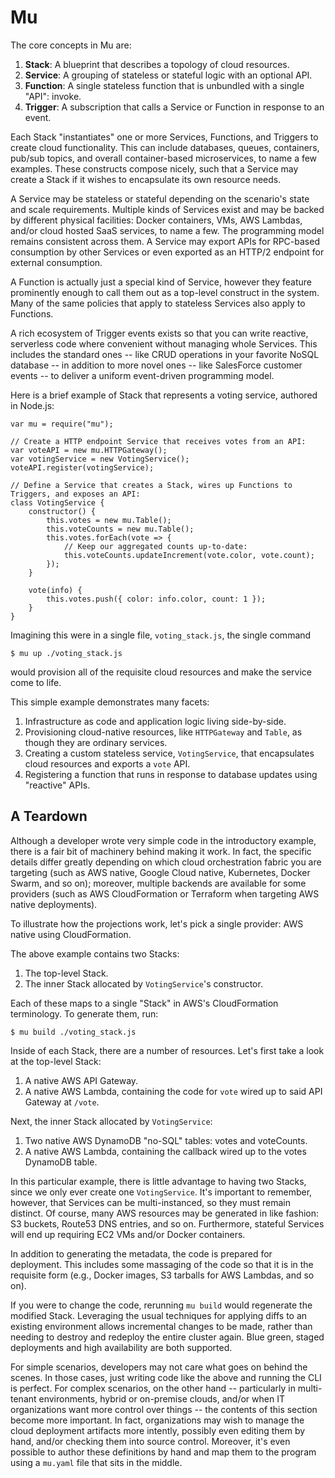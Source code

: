 # Mu

The core concepts in Mu are:

1. **Stack**: A blueprint that describes a topology of cloud resources.
2. **Service**: A grouping of stateless or stateful logic with an optional API.
3. **Function**: A single stateless function that is unbundled with a single "API": invoke.
4. **Trigger**: A subscription that calls a Service or Function in response to an event.

Each Stack "instantiates" one or more Services, Functions, and Triggers to create cloud functionality.  This can include
databases, queues, containers, pub/sub topics, and overall container-based microservices, to name a few examples.  These
constructs compose nicely, such that a Service may create a Stack if it wishes to encapsulate its own resource needs.

A Service may be stateless or stateful depending on the scenario's state and scale requirements.  Multiple kinds of
Services exist and may be backed by different physical facilities: Docker containers, VMs, AWS Lambdas, and/or cloud
hosted SaaS services, to name a few.  The programming model remains consistent across them.  A Service may export APIs
for RPC-based consumption by other Services or even exported as an HTTP/2 endpoint for external consumption.

A Function is actually just a special kind of Service, however they feature prominently enough to call them out as a
top-level construct in the system.  Many of the same policies that apply to stateless Services also apply to Functions.

A rich ecosystem of Trigger events exists so that you can write reactive, serverless code where convenient without
managing whole Services.  This includes the standard ones -- like CRUD operations in your favorite NoSQL database -- in
addition to more novel ones -- like SalesForce customer events -- to deliver a uniform event-driven programming model.

Here is a brief example of Stack that represents a voting service, authored in Node.js:

    var mu = require("mu");
    
    // Create a HTTP endpoint Service that receives votes from an API:
    var voteAPI = new mu.HTTPGateway();
    var votingService = new VotingService();
    voteAPI.register(votingService);
    
    // Define a Service that creates a Stack, wires up Functions to Triggers, and exposes an API:
    class VotingService {
        constructor() {
            this.votes = new mu.Table();
            this.voteCounts = new mu.Table();
            this.votes.forEach(vote => {
                // Keep our aggregated counts up-to-date:
                this.voteCounts.updateIncrement(vote.color, vote.count);
            });
        }
        
        vote(info) {
            this.votes.push({ color: info.color, count: 1 });
        }
    }

Imagining this were in a single file, `voting_stack.js`, the single command

    $ mu up ./voting_stack.js

would provision all of the requisite cloud resources and make the service come to life.

This simple example demonstrates many facets:

1. Infrastructure as code and application logic living side-by-side.
2. Provisioning cloud-native resources, like `HTTPGateway` and `Table`, as though they are ordinary services.
3. Creating a custom stateless service, `VotingService`, that encapsulates cloud resources and exports a `vote` API.
4. Registering a function that runs in response to database updates using "reactive" APIs.

## A Teardown

Although a developer wrote very simple code in the introductory example, there is a fair bit of machinery behind making
it work.  In fact, the specific details differ greatly depending on which cloud orchestration fabric you are targeting
(such as AWS native, Google Cloud native, Kubernetes, Docker Swarm, and so on); moreover, multiple backends are
available for some providers (such as AWS CloudFormation or Terraform when targeting AWS native deployments).

To illustrate how the projections work, let's pick a single provider: AWS native using CloudFormation.

The above example contains two Stacks:

1. The top-level Stack.
2. The inner Stack allocated by `VotingService`'s constructor.

Each of these maps to a single "Stack" in AWS's CloudFormation terminology.  To generate them, run:

    $ mu build ./voting_stack.js

Inside of each Stack, there are a number of resources.  Let's first take a look at the top-level Stack:

1. A native AWS API Gateway.
2. A native AWS Lambda, containing the code for `vote` wired up to said API Gateway at `/vote`.

Next, the inner Stack allocated by `VotingService`:

1. Two native AWS DynamoDB "no-SQL" tables: votes and voteCounts.
2. A native AWS Lambda, containing the callback wired up to the votes DynamoDB table.

In this particular example, there is little advantage to having two Stacks, since we only ever create one
`VotingService`.  It's important to remember, however, that Services can be multi-instanced, so they must remain
distinct.  Of course, many AWS resources may be generated in like fashion: S3 buckets, Route53 DNS entries, and so on.
Furthermore, stateful Services will end up requiring EC2 VMs and/or Docker containers.

In addition to generating the metadata, the code is prepared for deployment.  This includes some massaging of the code
so that it is in the requisite form (e.g., Docker images, S3 tarballs for AWS Lambdas, and so on).

If you were to change the code, rerunning `mu build` would regenerate the modified Stack.  Leveraging the usual
techniques for applying diffs to an existing environment allows incremental changes to be made, rather than needing to
destroy and redeploy the entire cluster again.  Blue green, staged deployments and high availability are both supported.

For simple scenarios, developers may not care what goes on behind the scenes.  In those cases, just writing code like
the above and running the CLI is perfect.  For complex scenarios, on the other hand -- particularly in multi-tenant
environments, hybrid or on-premise clouds, and/or when IT organizations want more control over things -- the contents of
this section become more important.  In fact, organizations may wish to manage the cloud deployment artifacts more
intently, possibly even editing them by hand, and/or checking them into source control.  Moreover, it's even possible to
author these definitions by hand and map them to the program using a `mu.yaml` file that sits in the middle.

